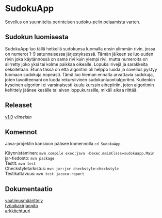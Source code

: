 # SudokuApp

Sovellus on suunniteltu perinteisen sudoku-pelin pelaamista varten.

## Sudokun luomisesta

SudokuApp luo tällä hetkellä sudokunsa luomalla ensin ylimmän rivin, jossa on numerot 1-9 satunnaisessa järjestyksessä. Tämän jälkeen se luo uuden rivin joka käytännössä on sama rivi kuin ylempi rivi, mutta numeroita on siirretty joko yksi tai kolme paikkaa oikealle. Lopuksi rivejä ja sarakkeita sekoitetaan. Etuna tässä on että algoritmi oli helppo luoda ja sovellus pystyy luomaan sudokuja nopeasti. Tämä luo hieman ennalta arvattavia sudokuja, joten tavoitteenani on luoda rekursiivinen sudokunluontialgoritmi. Kuitenkin kyseinen algoritmi ei varsinaisesti kuulu kurssin aihepiiriin, joten algoritmin kehittely jäänee kesälle tai aivan loppukurssille, mikäli aikaa riittää.

## Releaset

[v1.0](https://github.com/osekeranen/ot-harjoitustyo/releases/tag/v1.0) *viimeisin*

## Komennot

Java-projektin kansioon pääsee komennolla `cd SudokuApp`

Käynnistäminen: `mvn compile exec:java -Dexec.mainClass=sudokuapp.Main`  
jar-tiedosto: `mvn package`  
Testit: `mvn test`  
Checkstyletarkistus: `mvn jxr:jxr checkstyle:checkstyle`  
Testikattavuus: `mvn test jacoco:report`  

## Dokumentaatio

[vaatimusmäärittely](https://github.com/osekeranen/ot-harjoitustyo/blob/master/dokumentointi/vaatimusmaarittely.md)  
[työaikakirjanpito](https://github.com/osekeranen/ot-harjoitustyo/blob/master/dokumentointi/tyoaikakirjanpito.md)  
[arkkitehtuuri](https://github.com/osekeranen/ot-harjoitustyo/blob/master/dokumentointi/arkkitehtuuri.md)

